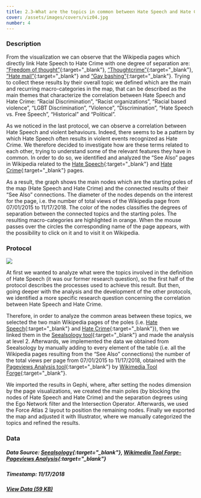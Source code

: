 ```yaml
---
title: 2.3—What are the topics in common between Hate Speech and Hate Crime on Wikipedia?
cover: /assets/images/covers/viz04.jpg
number: 4
---
```


### Description 

From the visualization we can observe that the Wikipedia pages which directly link Hate Speech to Hate Crime with one degree of separation are: [“Freedom of thought”](https://en.wikipedia.org/wiki/Freedom_of_thought){:target="_blank"}, [“Thoughtcrime”](https://en.wikipedia.org/wiki/Thoughtcrime){:target="_blank"}, [“Hate mail”](https://en.wikipedia.org/wiki/Hate_mail){:target="_blank"} and [“Gay bashing”](https://en.wikipedia.org/wiki/Gay_bashing){:target="_blank"}. Trying to collect these results by their overall topic we defined which are the main and recurring macro-categories in the map, that can be described as the main themes that characterize the correlation between Hate Speech and Hate Crime: “Racial Discrimination”, “Racist organizations”, “Racial based violence”, “LGBT Discrimination”, “Violence”, “Discrimination”, “Hate Speech vs. Free Speech”, “Historical” and “Political”.

As we noticed in the last protocol, we can observe a correlation between Hate Speech and violent behaviours. Indeed, there seems to be a pattern by which Hate Speech often results in violent events recognized as Hate Crime. We therefore decided to investigate how are these terms related to each other, trying to understand some of the relevant features they have in common. In order to do so, we identified and analyzed the “See Also” pages in Wikipedia related to the [Hate Speech](https://en.wikipedia.org/wiki/Hate_speech){:target="_blank"} and [Hate Crime](https://en.wikipedia.org/wiki/Hate_crime){:target="_blank"} pages.

As a result, the graph shows the main nodes which are the starting poles of the map (Hate Speech and Hate Crime) and the connected results of their “See Also” connections. The diameter of the nodes depends on the interest for the page, i.e. the number of total views of the Wikipedia page from 07/01/2015 to 11/17/2018. The color of the nodes classifies the degrees of separation between the connected topics and the starting poles. The resulting macro-categories are highlighted in orange.
When the mouse passes over the circles the corresponding name of the page appears, with the possibility to click on it and to visit it on Wikipedia.


### Protocol
<img src="{{ '/assets/images/protocols/protocol-04.png' | relative_path }}">

At first we wanted to analyze what were the topics involved in the definition of Hate Speech (it was our former research question), so the first half of the protocol describes the processes used to achieve this result. But then, going deeper with the analysis and the development of the other protocols, we identified a more specific research question concerning the correlation between Hate Speech and Hate Crime. 

Therefore, in order to analyze the common areas between these topics, we selected the two main Wikipedia pages of the poles (i.e. [Hate Speech](https://en.wikipedia.org/wiki/Hate_speech){:target="_blank"} and [Hate Crime](https://en.wikipedia.org/wiki/Hate_crime){:target="_blank"}), then we linked them in the [Seealsology tool](http://tools.medialab.sciences-po.fr/seealsology/){:target="_blank"} and made the analysis at level 2. Afterwards, we implemented the data we obtained from Seealsology by manually adding to every element of the table (i.e. all the Wikipedia pages resulting from the “See Also” connections) the number of the total views per page from 07/01/2015 to 11/17/2018, obtained with the [Pageviews Analysis tool](https://tools.wmflabs.org/admin/tool/pageviews){:target="_blank"} by [Wikimedia Tool Forge](https://tools.wmflabs.org/admin/){:target="_blank"}. 

We imported the results in Gephi, where, after setting the nodes dimension by the page visualizations, we created the main poles (by blocking the nodes of Hate Speech and Hate Crime) and the separation degrees using the Ego Network filter and the Intersection Operator. Afterwards, we used the Force Atlas 2 layout to position the remaining nodes. Finally we exported the map and adjusted it with Illustrator, where we manually categorized the topics and refined the results.


### Data
##### Data Source: [Seealsology](http://tools.medialab.sciences-po.fr/seealsology/){:target="_blank"}, [Wikimedia Tool Forge-Pageviews Analysis](https://tools.wmflabs.org/admin/tool/pageviews){:target="_blank"}
##### Timestamp: 11/17/2018
##### [View Data (59 KB)](/assets/datasets/2.3.xlsx)